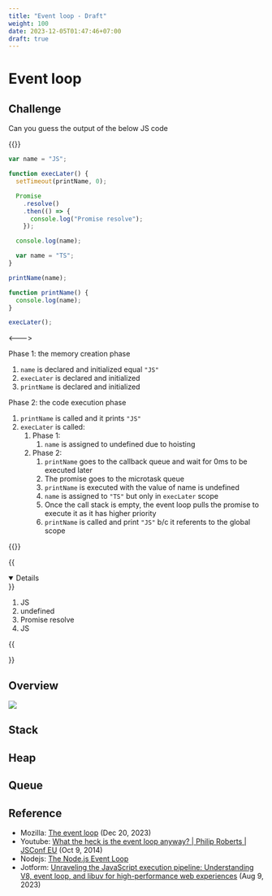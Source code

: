 ```yaml
---
title: "Event loop - Draft"
weight: 100
date: 2023-12-05T01:47:46+07:00
draft: true
---
```


# Event loop

## Challenge

Can you guess the output of the below JS code

{{<columns>}}

<!-- prettier-ignore-start -->
```js
var name = "JS";

function execLater() {
  setTimeout(printName, 0);

  Promise
    .resolve()
    .then(() => {
      console.log("Promise resolve");
    });

  console.log(name);

  var name = "TS";
}

printName(name);

function printName() {
  console.log(name);
}

execLater();
```
<!-- prettier-ignore-end -->

<--->

Phase 1: the memory creation phase

1. `name` is declared and initialized equal `"JS"`
2. `execLater` is declared and initialized
3. `printName` is declared and initialized

Phase 2: the code execution phase

1. `printName` is called and it prints `"JS"`
2. `execLater` is called:
   1. Phase 1:
      1. `name` is assigned to undefined due to hoisting
   2. Phase 2:
      1. `printName` goes to the callback queue and wait for 0ms to be executed later
      2. The promise goes to the microtask queue
      3. `printName` is executed with the value of name is undefined
      4. `name` is assigned to `"TS"` but only in `execLater` scope
      5. Once the call stack is empty, the event loop pulls the promise to execute it as it has higher priority
      6. `printName` is called and print `"JS"` b/c it referents to the global scope

{{</columns>}}

{{<details title="The display order on the console" open=false >}}

1. JS
2. undefined
3. Promise resolve
4. JS

{{</details>}}

## Overview

![](/research/event_loop/execution_context.png)

## Stack

## Heap

## Queue

## Reference

- Mozilla: [The event loop](https://developer.mozilla.org/en-US/docs/Web/JavaScript/Event_loop) (Dec 20, 2023)
- Youtube: [What the heck is the event loop anyway? | Philip Roberts | JSConf EU](https://www.youtube.com/watch?v=8aGhZQkoFbQ) (Oct 9, 2014)
- Nodejs: [The Node.js Event Loop](https://nodejs.org/en/learn/asynchronous-work/event-loop-timers-and-nexttick)
- Jotform: [Unraveling the JavaScript execution pipeline: Understanding V8, event loop, and libuv for high-performance web experiences](https://tech.jotform.com/unraveling-the-javascript-execution-pipeline-understanding-v8-event-loop-and-libuv-for-4da6789fcfc2) (Aug 9, 2023)
